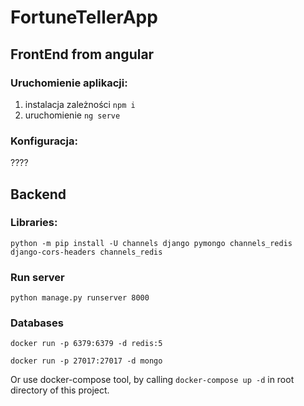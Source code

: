 # FortuneTellerApp

## FrontEnd from angular

### Uruchomienie aplikacji:
1. instalacja zależności ```npm i```
2. uruchomienie ```ng serve```

### Konfiguracja:
????

## Backend

### Libraries:
```
python -m pip install -U channels django pymongo channels_redis django-cors-headers channels_redis
```

### Run server
```python manage.py runserver 8000```

### Databases

<!-- Redis jest wykorzystywany przez channels -->
```docker run -p 6379:6379 -d redis:5```
<!-- W mongo sa składowane dane -->
```docker run -p 27017:27017 -d mongo```

Or use docker-compose tool, by calling `docker-compose up -d` in root directory of this project.